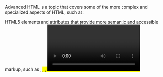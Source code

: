 Advanced HTML is a topic that covers some of the more complex and specialized aspects of HTML, such as:

HTML5 elements and attributes that provide more semantic and accessible markup, such as <time>, <mark>, <canvas>, <video>, and <audio>12.
Conditional comments that allow targeting specific browsers, especially older versions of Internet Explorer1.
Tables that have columns, headers, and footers for better data presentation and accessibility1.
Links and forms that are optimized for users with disabilities, such as using title and aria-label attributes, tabindex and accesskey properties, and data lists12.
HTML5 forms that have new input types, such as email, number, date, range, and color, as well as new attributes, such as placeholder, required, pattern, and autocomplete2.
If you want to learn more about advanced HTML, you can check out some of the tutorials and references from the web search results.
